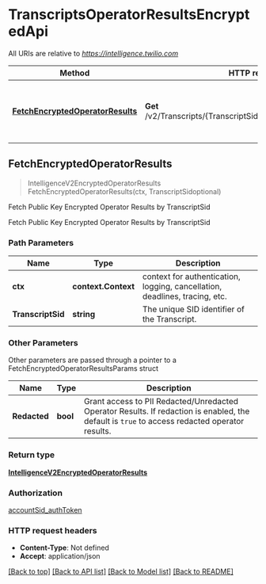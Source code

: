 # TranscriptsOperatorResultsEncryptedApi

All URIs are relative to *https://intelligence.twilio.com*

Method | HTTP request | Description
------------- | ------------- | -------------
[**FetchEncryptedOperatorResults**](TranscriptsOperatorResultsEncryptedApi.md#FetchEncryptedOperatorResults) | **Get** /v2/Transcripts/{TranscriptSid}/OperatorResults/Encrypted | Fetch Public Key Encrypted Operator Results by TranscriptSid



## FetchEncryptedOperatorResults

> IntelligenceV2EncryptedOperatorResults FetchEncryptedOperatorResults(ctx, TranscriptSidoptional)

Fetch Public Key Encrypted Operator Results by TranscriptSid

Fetch Public Key Encrypted Operator Results by TranscriptSid

### Path Parameters


Name | Type | Description
------------- | ------------- | -------------
**ctx** | **context.Context** | context for authentication, logging, cancellation, deadlines, tracing, etc.
**TranscriptSid** | **string** | The unique SID identifier of the Transcript.

### Other Parameters

Other parameters are passed through a pointer to a FetchEncryptedOperatorResultsParams struct


Name | Type | Description
------------- | ------------- | -------------
**Redacted** | **bool** | Grant access to PII Redacted/Unredacted Operator Results. If redaction is enabled, the default is `true` to access redacted operator results.

### Return type

[**IntelligenceV2EncryptedOperatorResults**](IntelligenceV2EncryptedOperatorResults.md)

### Authorization

[accountSid_authToken](../README.md#accountSid_authToken)

### HTTP request headers

- **Content-Type**: Not defined
- **Accept**: application/json

[[Back to top]](#) [[Back to API list]](../README.md#documentation-for-api-endpoints)
[[Back to Model list]](../README.md#documentation-for-models)
[[Back to README]](../README.md)

